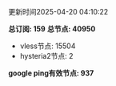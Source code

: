 更新时间2025-04-20 04:10:22

**总订阅: 159**
**总节点: 40950**
- vless节点: 15504
- hysteria2节点: 2

**google ping有效节点: 937**
